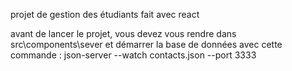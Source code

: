 projet de gestion des étudiants fait avec react

avant de lancer le projet, vous devez vous rendre dans src\components\sever et démarrer la base de données avec cette commande :
json-server --watch contacts.json --port 3333


